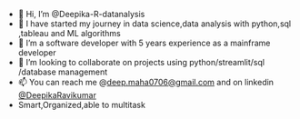 - 👋 Hi, I’m @Deepika-R-datanalysis
- 👀 I have started my journey in data science,data analysis with python,sql ,tableau and ML algorithms
- 🌱 I’m a software developer with 5 years experience as a mainframe developer
- 💞️ I’m looking to collaborate on projects using python/streamlit/sql /database management
- 📫 You can reach me @deep.maha0706@gmail.com and on linkedin [@DeepikaRavikumar](https://www.linkedin.com/in/deepika-ravikumar-95533194)
- Smart,Organized,able to multitask

<!---
Deepika-R-datanalysis/Deepika-R-datanalysis is a ✨ special ✨ repository because its `README.md` (this file) appears on your GitHub profile.
You can click the Preview link to take a look at your changes.
--->
